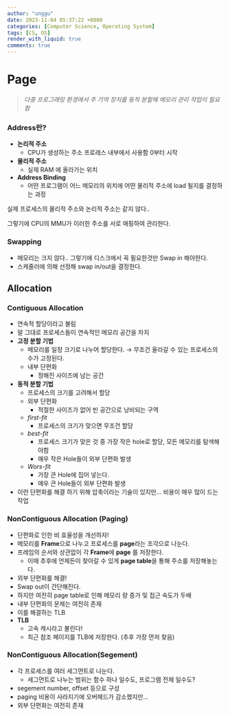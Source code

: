 ```yaml
---
author: "unggu"
date: 2023-11-04 05:37:22 +0800
categories: [Computer Science, Operating System]
tags: [CS, OS]
render_with_liquid: true
comments: true
---
```

# Page

> *다중 프로그래밍 환경에서 주 기억 장치를 동적 분할해 메모리 관리 작업이 필요함*
> 

### Address란?

- **논리적 주소**
    - CPU가 생성하는 주소 프로레스 내부에서 사용함 0부터 시작
- **물리적 주소**
    - 실제 RAM 에 올라가는 위치
- **Address Binding**
    - 어떤 프로그램이 어느 메모리의 위치에 어떤 물리적 주소에 load 될지를 결정하는 과정

실제 프로세스의 물리적 주소와 논리적 주소는 같지 않다..

그렇기에 CPU의 MMU가 이러한 주소를 서로 매핑하여 관리한다.

### Swapping

- 메모리는 크지 않다.. 그렇기에 디스크에서 꼭 필요한것만 Swap in 해야한다.
- 스케줄러에 의해 선정해 swap in/out을 결정한다.

## Allocation

### ****Contiguous Allocation****

- 연속적 할당이라고 불림
- 말 그대로 프로세스들이 연속적인 메모리 공간을 차지
- **고정 분할 기법**
    - 메모리를 일정 크기로 나누어 할당한다. → 무조건 올라갈 수 있는 프로세스의 수가 고정된다.
    - 내부 단편화
        - 정해진 사이즈에 남는 공간
- **동적 분할 기법**
    - 프로세스의 크기를 고려해서 할당
    - 외부 단편화
        - 적절한 사이즈가 없어 빈 공간으로 낭비되는 구역
    - *first-fit*
        - 프로세스의 크기가 맞으면 무조건 할당
    - *best-fit*
        - 프로세스 크기가 맞은 것 중 가장 작은 hole로 할당, 모든 메모리를 탐색해야함
        - 매우 작은 Hole들이 외부 단편화 발생
    - *Wors-fit*
        - 가장 큰 Hole에 집어 넣는다.
        - 매우 큰 Hole들이 외부 단편화 발생
- 이런 단편화를 해결 하기 위해 압축이라는 기술이 있지만… 비용이 매우 많이 드는 작업

### Non****Contiguous Allocation (Paging)****

- 단편화로 인한 비 효율성을 개선하자!
- 메모리를 **Frame**으로 나누고 프로세스를 **page**라는 조각으로 나눈다.
- 프레임의 순서와 상관없이 각 **Frame**에 **page** 를 저장한다.
    - 이때 추후에 언제든이 찾아갈 수 있게 **page table**을 통해 주소를 저장해놓는다.
- 외부 단편화를 해결!
- Swap out이 간단해진다.
- 하지만 여전히 page table로 인해 메모리 량 증가 및 접근 속도가 두배
- 내부 단편화의 문제는 여전히 존재
- 이를 해결하는 TLB
- **TLB**
    - 고속 캐시라고 불린다!
    - 최근 참조 페이지를 TLB에 저장한다. (추후 가장 먼저 찾음)

### Non****Contiguous Allocation(Segement)****

- 각 프로세스를 여러 세그먼트로 나눈다.
    - 세그먼트로 나누는 범위는 함수 하나 일수도, 프로그램 전체 일수도?
- segement number, offset 등으로 구성
- paging 비용이 사라지기에 오버헤드가 감소했지만…
- 외부 단편화는 여전히 존재